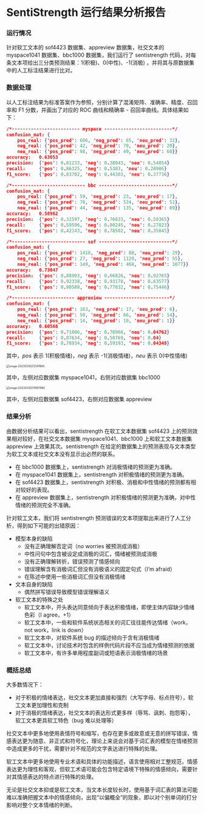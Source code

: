 # SentiStrength 运行结果分析报告

### 运行情况

针对软工文本的 sof4423 数据集、appreview 数据集，社交文本的 myspace1041 数据集、bbc1000 数据集，我们运行了 sentistrength 代码，对每条文本项给出三分类预测结果：1(积极)、0(中性)、-1(消极) ，并将其与原数据集中的人工标注结果进行比对。

### 数据处理

以人工标注结果为标准答案作为参照，分别计算了混淆矩阵、准确率、精度、召回率和 F1 分数，并画出了对应的 ROC 曲线和精确率 - 召回率曲线。具体结果如下：

```json
/*------------------------- myspace -------------------------*/
confusion_mat: {
	pos_real: {'pos_pred': 606, 'neg_pred': 65, 'neu_pred': 31},
	neg_real: {'pos_pred': 42, 'neg_pred': 70, 'neu_pred': 20},
	neu_real: {'pos_pred': 98, 'neg_pred': 49, 'neu_pred': 60}}
accuracy:	0.63053
precision:	{'pos': 0.81233, 'neg': 0.38043, 'neu': 0.54054}
recall:		{'pos': 0.86325, 'neg': 0.5303, 'neu': 0.28986}
f1_score:	{'pos': 0.83702, 'neg': 0.44303, 'neu': 0.37736}

/*--------------------------- bbc ---------------------------*/
confusion_mat: {
	pos_real: {'pos_pred': 59, 'neg_pred': 23, 'neu_pred': 17},
	neg_real: {'pos_pred': 78, 'neg_pred': 524, 'neu_pred': 51},
	neu_real: {'pos_pred': 44, 'neg_pred': 135, 'neu_pred': 69}}
accuracy:	0.58962
precision:	{'pos': 0.32597, 'neg': 0.76833, 'neu': 0.50365}
recall:		{'pos': 0.59596, 'neg': 0.80245, 'neu': 0.27823}
f1_score:	{'pos': 0.42143, 'neg': 0.78502, 'neu': 0.35845}

/*--------------------------- sof ---------------------------*/
confusion_mat: {
	pos_real: {'pos_pred': 1410, 'neg_pred': 88, 'neu_pred': 29},
	neg_real: {'pos_pred': 27, 'neg_pred': 1120, 'neu_pred': 55},
	neu_real: {'pos_pred': 149, 'neg_pred': 468, 'neu_pred': 1077}}
accuracy:	0.73047
precision:	{'pos': 0.88903, 'neg': 0.66826, 'neu': 0.92765}
recall:		{'pos': 0.92338, 'neg': 0.93178, 'neu': 0.63577}
f1_score:	{'pos': 0.90588, 'neg': 0.77832, 'neu': 0.75446}

/*----------------------- appreview ------------------------*/
confusion_mat: {
	pos_real: {'pos_pred': 163, 'neg_pred': 17, 'neu_pred': 6},
	neg_real: {'pos_pred': 50, 'neg_pred': 66, 'neu_pred': 14},
	neu_real: {'pos_pred': 14, 'neg_pred': 10, 'neu_pred': 1}}
accuracy:	0.60568
precision:	{'pos': 0.71806, 'neg': 0.70968, 'neu': 0.04762}
recall:		{'pos': 0.87634, 'neg': 0.50769, 'neu': 0.04}
f1_score:	{'pos': 0.78934, 'neg': 0.59193, 'neu': 0.04348}
```

其中，*pos* 表示 1(积极情绪)，*neg* 表示 -1(消极情绪)，*neu* 表示 0(中性情绪)

<img src="https://pictures-1312865652.cos.ap-nanjing.myqcloud.com/image-20230330212141984.webp" alt="image-20230330212141984" style="zoom:50%;" />

其中，左侧对应数据集 myspace1041，右侧对应数据集 bbc1000

<img src="https://pictures-1312865652.cos.ap-nanjing.myqcloud.com/image-20230330211957990.webp" alt="image-20230330211957990" style="zoom:50%;" />

其中，左侧对应数据集 sof4423，右侧对应数据集 appreview

### 结果分析

由数据分析结果可以看出，sentistrength 在软工文本数据集 sof4423 上的预测效果相对较好，在社交文本数据集 myspace1041、bbc1000 上和软工文本数据集 appreview 上效果其次。sentistrength 在给定的数据集上的预测表现与文本类型为软工文本或社交文本没有显示出必然的联系。

- 在 bbc1000 数据集上，sentistrength 对消极情绪的预测更为准确。
- 在 myspace1041 数据集上，sentistrength 对积极情绪的预测更为准确。
- 在 sof4423 数据集上，sentistrength 对积极、消极和中性情绪的预测都有相对较好的表现。
- 在 appreview 数据集上，sentistrength 对积极情绪的预测更为准确，对中性情绪的预测完全不准确。

针对软工文本，我们将 sentistrength 预测错误的文本项提取出来进行了人工分析，得到如下可能的出错原因：

- 模型本身的缺陷
    - 没有正确理解否定词（no worries 被预测成消极）
    - 中性问句中包含被设定成消极的词汇，情绪被预测成消极
    - 没有正确理解转折，错误预测了情感倾向
    - 错误理解含有消极词汇但没有消极语义的固定句式（I‘m afraid）
    - 在陈述中使用一些消极词汇但没有消极情绪
- 文本自身的缺陷
    - 偶然拼写错误导致模型错误理解语义
- 软工文本的特殊之处
    - 软工文本中，开头表达同意倾向于表达积极情绪，即使主体内容缺少情绪色彩（I agree，+1）
    - 软工文本中，一些和软件系统状态相关的词汇往往能传达情绪（work，not work，link is down）
    - 软工文本中，对软件系统 bug 的描述倾向于含有消极情绪
    - 软工文本中，讨论技术时包含的样例代码片段不应当成为情绪预测的依据
    - 软工文本中，有许多单用程度副词或短语表示消极情绪的场景

### 概括总结

大多数情况下：

- 对于积极的情绪表达，社交文本更加直接和强烈（大写字母、标点符号），软工文本更加理性和克制
- 对于消极的情绪表达，社交文本的表达形式更多样（辱骂、讽刺、抱怨等），软工文本更具软工特色（bug 难以处理等）

社交文本中更多地使用表情符号和缩写，也存在更多或故意或无意的拼写错误，情感表达更为随意、非正式和符号化，理论上来说会对基于词汇表的模型在情绪预测中造成更多的干扰，需要针对不规范的文字表达进行特殊的处理。

软工文本中更多地使用专业术语和具体的功能描述，语言使用相对工整规范，情感表达更为理性和客观，但软工术语可能会包含特定语境下特殊的情感倾向，需要针对其情感表达的特点进行特殊的处理。

无论是社交文本抑或是软工文本，当文本长度较长时，使用基于词汇表的算法可能难以准确把握文本中的情感倾向，出现“以偏概全”的现象，即以对个别单词的打分影响对整个文本情绪的判断。



